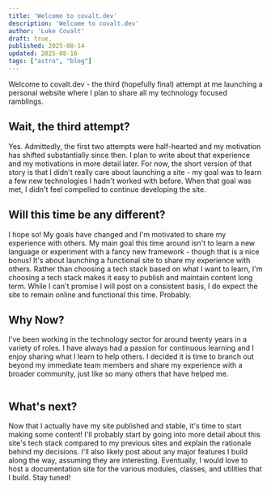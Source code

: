 ```yaml
---
title: 'Welcome to covalt.dev'
description: 'Welcome to covalt.dev'
author: 'Luke Covalt'
draft: true,
published: 2025-08-14
updated: 2025-08-16
tags: ["astro", "blog"]
---
```


Welcome to covalt.dev - the third (hopefully final) attempt at me launching a personal website where I plan to share all my technology focused ramblings.

## Wait, the third attempt?

Yes. Admittedly, the first two attempts were half-hearted and my motivation has shifted substantially since then. I plan to write about that experience and my motivations in more detail later. For now, the short version of that story is that I didn't really care about launching a site - my goal was to learn a few new technologies I hadn't worked with before. When that goal was met, I didn't feel compelled to continue developing the site.

## Will this time be any different?

I hope so! My goals have changed and I'm motivated to share my experience with others. My main goal this time around isn't to learn a new language or experiment with a fancy new framework - though that is a nice bonus! It's about launching a functional site to share my experience with others. Rather than choosing a tech stack based on what I want to learn, I'm choosing a tech stack makes it easy to publish and maintain content long term. While I can't promise I will post on a consistent basis, I do expect the site to remain online and functional this time. Probably.

## Why Now?

I've been working in the technology sector for around twenty years in a variety of roles. I have always had a passion for continuous learning and I enjoy sharing what I learn to help others. I decided it is time to branch out beyond my immediate team members and share my experience with a broader community, just like so many others that have helped me.

```js file=../scripts/snippet.js
```

## What's next?

Now that I actually have my site published and stable, it's time to start making some content! I'll probably start by going into more detail about this site's tech stack compared to my previous sites and explain the rationale behind my decisions. I'll also likely post about any major features I build along the way, assuming they are interesting. Eventually, I would love to host a documentation site for the various modules, classes, and utilities that I build. Stay tuned!

